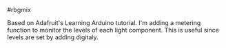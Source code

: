 #rbgmix

Based on Adafruit's Learning Arduino tutorial. I'm adding a metering function to monitor the levels of each light component. This is useful since levels are set by adding digitaly. 
